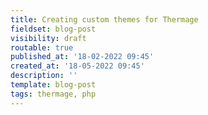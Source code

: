 ```yaml
---
title: Creating custom themes for Thermage
fieldset: blog-post
visibility: draft
routable: true
published_at: '18-02-2022 09:45'
created_at: '18-05-2022 09:45'
description: ''
template: blog-post
tags: thermage, php
---
```

